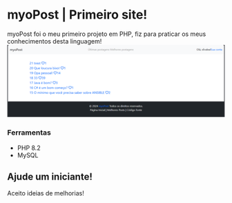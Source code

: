 # myoPost | Primeiro site!
myoPost foi o meu primeiro projeto em PHP, fiz para praticar os meus conhecimentos desta linguagem!
![imagem do site](site_img.png)
### Ferramentas
- PHP 8.2
- MySQL

## Ajude um iniciante!
Aceito ideias de melhorias!